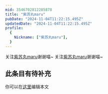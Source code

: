 ```yaml
---
mid: 3546702812285878
title: "紫苏丸maru"
pubDate: "2024-11-04T11:22:15.495Z"
updatedDate: "2024-11-04T11:22:15.495Z"
profile:
  {
    Nickname: ["紫苏丸maru"],
  }
---
```


关注[紫苏丸maru](https://space.bilibili.com/3546702812285878)谢谢喵~ 关注[紫苏丸maru](https://space.bilibili.com/3546702812285878)谢谢喵~

## 此条目有待补充
你可以在[这里](https://github.com/Yuhanawa/VTuber.ICU-Content/edit/master/v/紫苏丸maru/index.md)编辑本文
